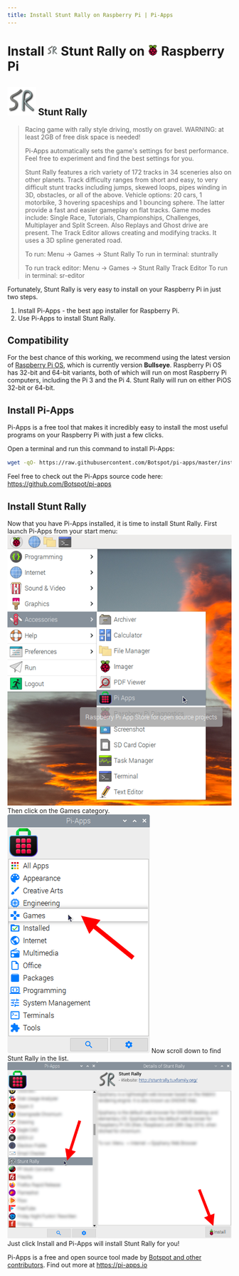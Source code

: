 ```yaml
---
title: Install Stunt Rally on Raspberry Pi | Pi-Apps
---
```

<div class="simple-install-content content">

# Install <img src="/img/app-icons/Stunt Rally/icon-64.png" height=24> Stunt Rally on <img src=/img/other-icons/raspberrypi-icon.svg height=24> Raspberry Pi

## <img src="/img/app-icons/Stunt Rally/icon-64.png"> Stunt Rally
> Racing game with rally style driving, mostly on gravel.
> WARNING: at least 2GB of free disk space is needed!
> 
> Pi-Apps automatically sets the game's settings for best performance. Feel free to experiment and find the best settings for you.
> 
> Stunt Rally features a rich variety of 172 tracks in 34 sceneries also on other planets.
> Track difficulty ranges from short and easy, to very difficult stunt tracks including jumps, skewed loops, pipes winding in 3D, obstacles, or all of the above.
> Vehicle options: 20 cars, 1 motorbike, 3 hovering spaceships and 1 bouncing sphere.
> The latter provide a fast and easier gameplay on flat tracks.
> Game modes include:
> Single Race, Tutorials, Championships, Challenges, Multiplayer and Split Screen.
> Also Replays and Ghost drive are present.
> The Track Editor allows creating and modifying tracks. It uses a 3D spline generated road.
> 
> To run: Menu -> Games -> Stunt Rally
> To run in terminal: stuntrally
> 
> To run track editor: Menu -> Games -> Stunt Rally Track Editor
> To run in terminal: sr-editor
> 

Fortunately, Stunt Rally is very easy to install on your Raspberry Pi in just two steps.
1. Install Pi-Apps - the best app installer for Raspberry Pi.
2. Use Pi-Apps to install Stunt Rally.
</div>
<div class="simple-install-content content">

## Compatibility
For the best chance of this working, we recommend using the latest version of [Raspberry Pi OS](https://www.raspberrypi.com/software/), which is currently version **Bullseye**.
Raspberry Pi OS has 32-bit and 64-bit variants, both of which will run on most Raspberry Pi computers, including the Pi 3 and the Pi 4.
Stunt Rally will run on either PiOS 32-bit or 64-bit.
</div>
<div class="simple-install-content content">

## Install Pi-Apps

Pi-Apps is a free tool that makes it incredibly easy to install the most useful programs on your Raspberry Pi with just a few clicks.

Open a terminal and run this command to install Pi-Apps:
```bash
wget -qO- https://raw.githubusercontent.com/Botspot/pi-apps/master/install | bash
```
Feel free to check out the Pi-Apps source code here: https://github.com/Botspot/pi-apps
</div>
<div class="simple-install-content content">

## Install Stunt Rally

Now that you have Pi-Apps installed, it is time to install Stunt Rally.
First launch Pi-Apps from your start menu:
<img src="/img/start-menu.png">
Then click on the Games category.
<img src="/img/category-selections/Games.png">
Now scroll down to find Stunt Rally in the list.
<img src="/img/app-icons/Stunt Rally/app-selection.png">
Just click Install and Pi-Apps will install Stunt Rally for you!
</div>
<div class="simple-install-content content">

Pi-Apps is a free and open source tool made by [Botspot and other contributors](/about/#contributors). Find out more at https://pi-apps.io
</div>
